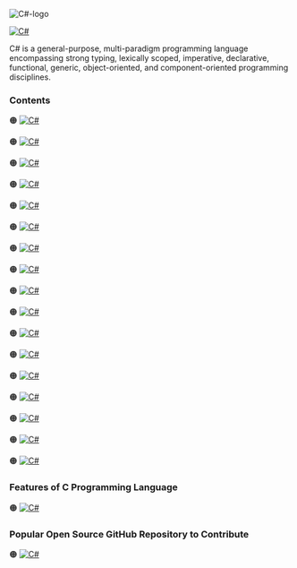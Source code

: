 ![C#-logo]()

[![C#](https://img.shields.io/badge/C%23%20Programming-Language-blueviolet?style=for-the-badge)](https://docs.microsoft.com/en-us/dotnet/csharp/)


C# is a general-purpose, multi-paradigm programming language encompassing strong typing, lexically scoped, imperative, declarative, functional, generic, object-oriented, and component-oriented programming disciplines.

### Contents

🟠 [![C#](https://img.shields.io/badge/Introduction%20of-C%23%20Programming%20Language-blueviolet?style=flat)]()

🟠 [![C#](https://img.shields.io/badge/Setting%20Up%20a-Development%20Environment-blue?style=flat)]()

🟠 [![C#](https://img.shields.io/badge/Introduction%20to-Variables-blue?style=flat)]()

🟠 [![C#](https://img.shields.io/badge/Introduction%20to-Primitives-blue?style=flat)]()

🟠 [![C#](https://img.shields.io/badge/Introduction%20to-Constants-blue?style=flat)]()

🟠 [![C#](https://img.shields.io/badge/Arrays%20and-Slices-blue?style=flat)]()

🟠 [![C#](https://img.shields.io/badge/Maps%20and-Structs-blue?style=flat)]()

🟠 [![C#](https://img.shields.io/badge/If%20and%20Switch-Statements-blue?style=flat)]()

🟠 [![C#](https://img.shields.io/badge/Introduction%20to-Looping-blue?style=flat)]()

🟠 [![C#](https://img.shields.io/badge/Introduction%20to-Defer-blue?style=flat)]()

🟠 [![C#](https://img.shields.io/badge/Introduction%20to-Panic-blue?style=flat)]()

🟠 [![C#](https://img.shields.io/badge/Introduction%20to-Recover-blue?style=flat)]()

🟠 [![C#](https://img.shields.io/badge/Introduction%20to-Pointers-blue?style=flat)]()

🟠 [![C#](https://img.shields.io/badge/Introduction%20to-Functions-blue?style=flat)]()

🟠 [![C#](https://img.shields.io/badge/Introduction%20to-Interfaces-blue?style=flat)]()

🟠 [![C#](https://img.shields.io/badge/Introduction%20to-Goroutines-blue?style=flat)]()

🟠 [![C#](https://img.shields.io/badge/Introduction%20to-Channels-blue?style=flat)]()

### Features of C Programming Language

🟠 [![C#](https://img.shields.io/badge/Network%20Protocol-Programming-blue?style=flat)]()

### Popular Open Source GitHub Repository to Contribute

🟠 [![C#](https://img.shields.io/badge/Lightning%20Network-Daemon⚡️-blue?style=flat)]()
